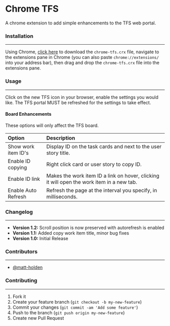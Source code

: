 # Chrome TFS 

A chrome extension to add simple enhancements to the TFS web portal.

### Installation
---

Using Chrome, [click here](https://github.com/jonlunsford/chrome-tfs/blob/master/chrome-tfs.crx?raw=true) to download the `chrome-tfs.crx` file, navigate to the extensions pane in Chrome (you can also paste `chrome://extensions/` into your address bar), then drag and drop the `chrome-tfs.crx` file into the extensions pane.

### Usage
---
Click on the new TFS icon in your browser, enable the settings you would like. The TFS portal MUST be refreshed for the settings to take effect.

#### Board Enhancements
These options will only affect the TFS board.

| Option                | Description                                                                                |
|:----------------------|:-------------------------------------------------------------------------------------------|
| Show work item ID's   | Display ID on the task cards and next to the user story title.                             |
| Enable ID copying     | Right click card or user story to copy ID.                                                 |
| Enable ID link        | Makes the work item ID a link on hover, clicking it will open the work item in a new tab.  |
| Enable Auto Refresh   | Refresh the page at the interval you specify, in milliseconds.                             |

### Changelog
---

- **Version 1.2:** Scroll position is now preserved with autorefresh is enabled
- **Version 1.1:** Added copy work item title, minor bug fixes
- **Version 1.0:** Initial Release

### Contributors
---

- [@matt-holden](https://github.com/matt-holden)

### Contributing
---

1. Fork it
2. Create your feature branch (`git checkout -b my-new-feature`)
3. Commit your changes (`git commit -am 'Add some feature'`)
4. Push to the branch (`git push origin my-new-feature`)
5. Create new Pull Request
